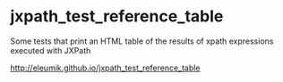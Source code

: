 jxpath_test_reference_table
===========================

Some tests  that print an HTML table of the results of xpath expressions executed with JXPath

http://eleumik.github.io/jxpath_test_reference_table
